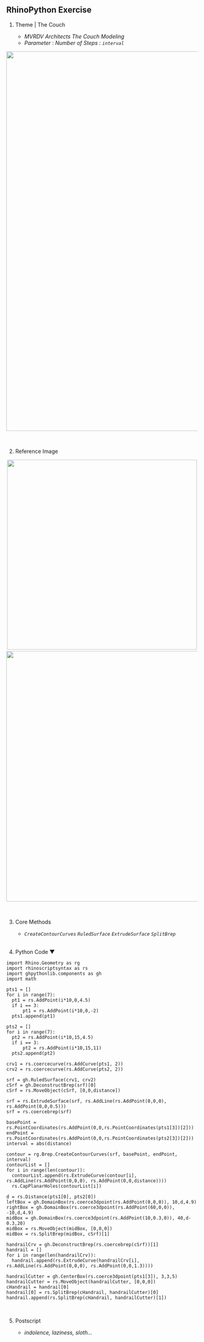## RhinoPython Exercise

1. Theme | The Couch<br>

   - _MVRDV Architects The Couch Modeling_
   - _Parameter : Number of Steps : `interval`_
<p align="center"><img src='https://user-images.githubusercontent.com/83874157/128706214-67078329-d382-45a5-9b9d-c85ddbd3f99a.gif' border='0' width='1000px'></p><br>

   
2. Reference Image<br>

<p align='center'><img src='https://api.mvrdv.boerdamdns.nl/media/uploads/project/30/008.jpg?width=1920' border='0' width='500px'>　<img src='https://www.floornature.com/media/photos/1/9074/02_mvrdv_ljburg_home_sez.jpg' border='0' width='660px'></p><br>


3. Core Methods<br>

   - _`CreateContourCurves` `RuledSurface` `ExtrudeSurface` `SplitBrep`_<br><br>

4. Python Code ▼
  ```
import Rhino.Geometry as rg
import rhinoscriptsyntax as rs
import ghpythonlib.components as gh
import math

pts1 = []
for i in range(7):
    pt1 = rs.AddPoint(i*10,0,4.5)
    if i == 3:
        pt1 = rs.AddPoint(i*10,0,-2)
    pts1.append(pt1)

pts2 = []
for i in range(7):
    pt2 = rs.AddPoint(i*10,15,4.5)
    if i == 3:
        pt2 = rs.AddPoint(i*10,15,11)
    pts2.append(pt2)

crv1 = rs.coercecurve(rs.AddCurve(pts1, 2))
crv2 = rs.coercecurve(rs.AddCurve(pts2, 2))

srf = gh.RuledSurface(crv1, crv2)
cSrf = gh.DeconstructBrep(srf)[0]
cSrf = rs.MoveObject(cSrf, [0,0,distance])

srf = rs.ExtrudeSurface(srf, rs.AddLine(rs.AddPoint(0,0,0), rs.AddPoint(0,0,0.5)))
srf = rs.coercebrep(srf)

basePoint = rs.PointCoordinates(rs.AddPoint(0,0,rs.PointCoordinates(pts1[3])[2]))
endPoint = rs.PointCoordinates(rs.AddPoint(0,0,rs.PointCoordinates(pts2[3])[2]))
interval = abs(distance)

contour = rg.Brep.CreateContourCurves(srf, basePoint, endPoint, interval)
contourList = []
for i in range(len(contour)):
    contourList.append(rs.ExtrudeCurve(contour[i], rs.AddLine(rs.AddPoint(0,0,0), rs.AddPoint(0,0,distance))))
    rs.CapPlanarHoles(contourList[i])

d = rs.Distance(pts1[0], pts2[0])
leftBox = gh.DomainBox(rs.coerce3dpoint(rs.AddPoint(0,0,0)), 10,d,4.9)
rightBox = gh.DomainBox(rs.coerce3dpoint(rs.AddPoint(60,0,0)), -10,d,4.9)
midBox = gh.DomainBox(rs.coerce3dpoint(rs.AddPoint(10,0.3,0)), 40,d-0.3,20)
midBox = rs.MoveObject(midBox, [0,0,0])
midBox = rs.SplitBrep(midBox, cSrf)[1]

handrailCrv = gh.DeconstructBrep(rs.coercebrep(cSrf))[1]
handrail = []
for i in range(len(handrailCrv)):
    handrail.append(rs.ExtrudeCurve(handrailCrv[i], rs.AddLine(rs.AddPoint(0,0,0), rs.AddPoint(0,0,1.3))))

handrailCutter = gh.CenterBox(rs.coerce3dpoint(pts1[3]), 3,3,5)
handrailCutter = rs.MoveObject(handrailCutter, [0,0,0])
cHandrail = handrail[0] 
handrail[0] = rs.SplitBrep(cHandrail, handrailCutter)[0]
handrail.append(rs.SplitBrep(cHandrail, handrailCutter)[1])
   ```
<br>

   5. Postscript<br>

        - _indolence, laziness, sloth..._